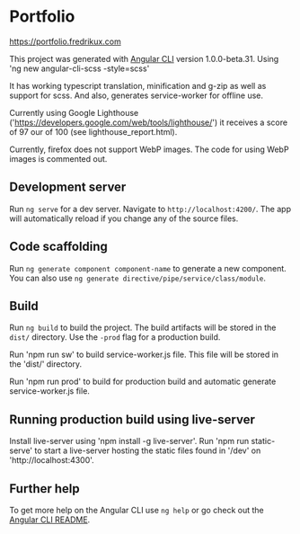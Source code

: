 # Portfolio
https://portfolio.fredrikux.com

This project was generated with [Angular CLI](https://github.com/angular/angular-cli) version 1.0.0-beta.31.
Using 'ng new angular-cli-scss -style=scss'


It has working typescript translation, minification and g-zip as well as support for scss. And also, generates service-worker for offline use.

Currently using Google Lighthouse ('https://developers.google.com/web/tools/lighthouse/') it receives a score of 97 our of 100 (see lighthouse_report.html).

Currently, firefox does not support WebP images. The code for using WebP images is commented out.


## Development server
Run `ng serve` for a dev server. Navigate to `http://localhost:4200/`. The app will automatically reload if you change any of the source files.

## Code scaffolding

Run `ng generate component component-name` to generate a new component. You can also use `ng generate directive/pipe/service/class/module`.

## Build

Run `ng build` to build the project. The build artifacts will be stored in the `dist/` directory. Use the `-prod` flag for a production build.

Run 'npm run sw' to build service-worker.js file. This file will be stored in the 'dist/' directory.

Run 'npm run prod' to build for production build and automatic generate service-worker.js file.


## Running production build using live-server

Install live-server using 'npm install -g live-server'.
Run 'npm run static-serve' to start a live-server hosting the static files found in '/dev' on 'http://localhost:4300'. 

## Further help

To get more help on the Angular CLI use `ng help` or go check out the [Angular CLI README](https://github.com/angular/angular-cli/blob/master/README.md).
